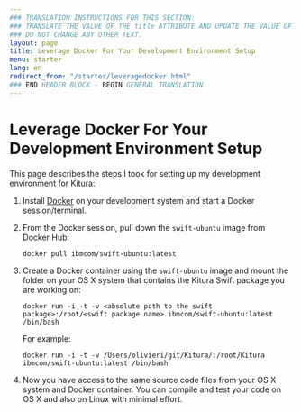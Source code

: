 ```yaml
---
### TRANSLATION INSTRUCTIONS FOR THIS SECTION:
### TRANSLATE THE VALUE OF THE title ATTRIBUTE AND UPDATE THE VALUE OF THE lang ATTRIBUTE.
### DO NOT CHANGE ANY OTHER TEXT.
layout: page
title: Leverage Docker For Your Development Environment Setup
menu: starter
lang: en
redirect_from: "/starter/leveragedocker.html"
### END HEADER BLOCK - BEGIN GENERAL TRANSLATION
---
```


<div class="titleBlock">
	<h1>Leverage Docker For Your Development Environment Setup</h1>
</div>

This page describes the steps I took for setting up my development environment for Kitura:

1. Install [Docker](https://docs.docker.com/engine/installation/) on your development system and start a Docker session/terminal.

2. From the Docker session, pull down the `swift-ubuntu` image from Docker Hub:
   
   `docker pull ibmcom/swift-ubuntu:latest`

3. Create a Docker container using the `swift-ubuntu` image and mount the folder on your OS X system that contains the Kitura Swift package you are working on:

   `docker run -i -t -v <absolute path to the swift package>:/root/<swift package name> ibmcom/swift-ubuntu:latest /bin/bash`

   For example:

   `docker run -i -t -v /Users/olivieri/git/Kitura/:/root/Kitura ibmcom/swift-ubuntu:latest /bin/bash`

4. Now you have access to the same source code files from your OS X system and Docker container. You can compile and test your code on OS X and also on Linux with minimal effort.
